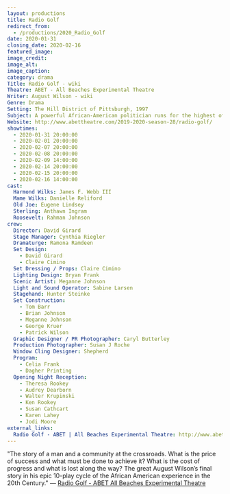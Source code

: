 ```yaml
---
layout: productions
title: Radio Golf
redirect_from:
  - /productions/2020_Radio_Golf
date: 2020-01-31
closing_date: 2020-02-16
featured_image: 
image_credit:
image_alt:
image_caption:
category: drama
Title: Radio Golf - wiki
Theatre: ABET - All Beaches Experimental Theatre
Writer: August Wilson - wiki
Genre: Drama
Setting: The Hill District of Pittsburgh, 1997
Subject: A powerful African-American politician runs for the highest office of his career
Website: http://www.abettheatre.com/2019-2020-season-28/radio-golf/
showtimes: 
  - 2020-01-31 20:00:00
  - 2020-02-01 20:00:00
  - 2020-02-07 20:00:00
  - 2020-02-08 20:00:00
  - 2020-02-09 14:00:00
  - 2020-02-14 20:00:00
  - 2020-02-15 20:00:00
  - 2020-02-16 14:00:00
cast:
  Harmond Wilks: James F. Webb III
  Mame Wilks: Danielle Reliford
  Old Joe: Eugene Lindsey
  Sterling: Anthawn Ingram
  Roosevelt: Rahman Johnson
crew:
  Director: David Girard
  Stage Manager: Cynthia Riegler
  Dramaturge: Ramona Ramdeen
  Set Design: 
    - David Girard
    - Claire Cimino
  Set Dressing / Props: Claire Cimino
  Lighting Design: Bryan Frank
  Scenic Artist: Meganne Johnson
  Light and Sound Operator: Sabine Larsen
  Stagehand: Hunter Steinke
  Set Construction: 
    - Tom Barr
    - Brian Johnson
    - Meganne Johnson
    - George Kruer
    - Patrick Wilson
  Graphic Designer / PR Photographer: Caryl Butterley
  Production Photographer: Susan J Roche
  Window Cling Designer: Shepherd
  Program: 
    - Celia Frank
    - Dagher Printing
  Opening Night Reception: 
    - Theresa Rookey
    - Audrey Dearborn
    - Walter Krupinski
    - Ken Rookey
    - Susan Cathcart
    - Karen Lahey
    - Jodi Moore
external_links:
  Radio Golf - ABET | All Beaches Experimental Theatre: http://www.abettheatre.com/2019-2020-season-28/radio-golf/
---
```


"The story of a man and a community at the crossroads. What is the price of success and what must be done to achieve it? What is the cost of progress and what is lost along the way? The great August Wilson’s final story in his epic 10-play cycle of the African American experience in the 20th Century." — [Radio Golf - ABET All Beaches Experimental Theatre](https://www.abettheatre.com/2019-2020-season-28/radio-golf/)
